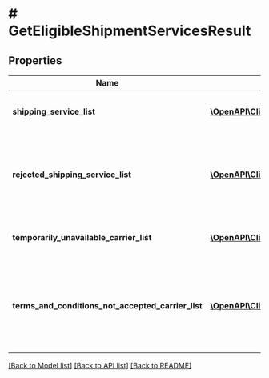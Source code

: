 # # GetEligibleShipmentServicesResult

## Properties

Name | Type | Description | Notes
------------ | ------------- | ------------- | -------------
**shipping_service_list** | [**\OpenAPI\Client\Model\merchantfulfillment\ShippingService[]**](ShippingService.md) | A list of shipping services offers. |
**rejected_shipping_service_list** | [**\OpenAPI\Client\Model\merchantfulfillment\RejectedShippingService[]**](RejectedShippingService.md) | List of services that are for some reason unavailable for this request | [optional]
**temporarily_unavailable_carrier_list** | [**\OpenAPI\Client\Model\merchantfulfillment\TemporarilyUnavailableCarrier[]**](TemporarilyUnavailableCarrier.md) | A list of temporarily unavailable carriers. | [optional]
**terms_and_conditions_not_accepted_carrier_list** | [**\OpenAPI\Client\Model\merchantfulfillment\TermsAndConditionsNotAcceptedCarrier[]**](TermsAndConditionsNotAcceptedCarrier.md) | List of carriers whose terms and conditions were not accepted by the seller. | [optional]

[[Back to Model list]](../../README.md#models) [[Back to API list]](../../README.md#endpoints) [[Back to README]](../../README.md)
